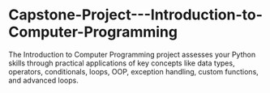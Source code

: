 # Capstone-Project---Introduction-to-Computer-Programming
The Introduction to Computer Programming project assesses your Python skills through practical applications of key concepts like data types, operators, conditionals, loops, OOP, exception handling, custom functions, and advanced loops.

